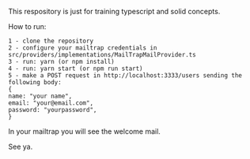 This respository is just for training typescript and solid concepts.

How to run:
```
1 - clone the repository
2 - configure your mailtrap credentials in src/providers/implementations/MailTrapMailProvider.ts
3 - run: yarn (or npm install)
4 - run: yarn start (or npm run start)
5 - make a POST request in http://localhost:3333/users sending the following body:
{
name: "your name",
email: "your@email.com",
password: "yourpassword",
}
```

In your mailtrap you will see the welcome mail.

See ya.
